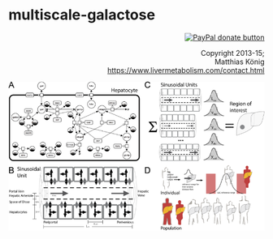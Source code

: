 # multiscale-galactose

<div align="right">

<a href="https://www.paypal.com/cgi-bin/webscr?cmd=_s-xclick&amp;hosted_button_id=RYHNRJFBMWD5N" title="Donate to this project using Paypal"><img src="https://img.shields.io/badge/paypal-donate-yellow.svg" alt="PayPal donate button" /></a>

Copyright 2013-15;   
Matthias König  
https://www.livermetabolism.com/contact.html

![model-overview](docs/figures/multiscale-galactose.png)
